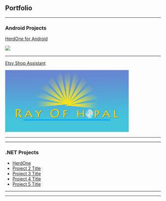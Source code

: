 ## Portfolio

---

### Android Projects

[HerdOne for Android](/pdf/HerdOnePresentation.pdf)

<img src="images/hoa.gif?raw=true" width="200"/>

---
[Etsy Shop Assistant](/pdf/HerdOnePresentation.pdf)

<img src="images/rog-logo-v3.jpg?raw=true" width="400"/>

---

---

### .NET Projects

- [HerdOne](http://herdone.com/)
- [Project 2 Title](http://example.com/)
- [Project 3 Title](http://example.com/)
- [Project 4 Title](http://example.com/)
- [Project 5 Title](http://example.com/)

---




---

